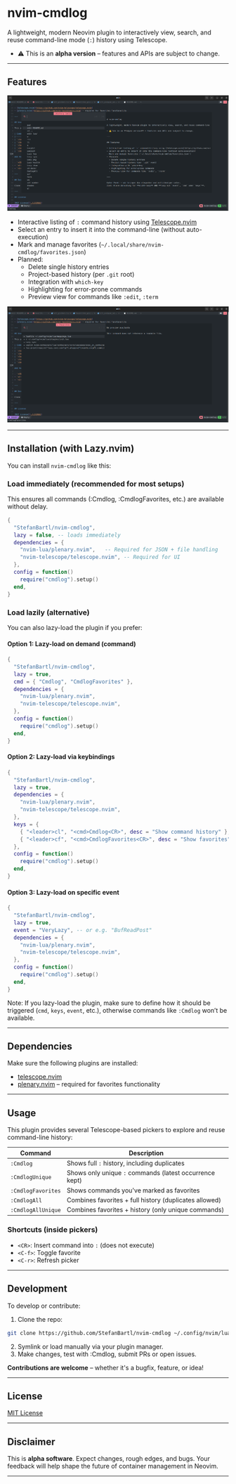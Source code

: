 # nvim-cmdlog

A lightweight, modern Neovim plugin to interactively view, search, and reuse command-line mode (`:`) history using Telescope.

- ⚠️ This is an **alpha version** – features and APIs are subject to change.

---

## Features

![Cmdlog Picker UI](./docs/assets/Cmdlog-Picker-UI.png)

- Interactive listing of `:` command history using [Telescope.nvim](https://github.com/nvim-telescope/telescope.nvim)
- Select an entry to insert it into the command-line (without auto-execution)
- Mark and manage favorites (`~/.local/share/nvim-cmdlog/favorites.json`)
- Planned:
  - Delete single history entries
  - Project-based history (per `.git` root)
  - Integration with `which-key`
  - Highlighting for error-prone commands
  - Preview view for commands like `:edit`, `:term`

![Favorites Picker](./docs/assets/Cmdlog-Favorites-Picker.png)

---

## Installation (with Lazy.nvim)

You can install `nvim-cmdlog` like this:

### Load immediately (recommended for most setups)

This ensures all commands (:Cmdlog, :CmdlogFavorites, etc.) are available without delay.

```lua
{
  "StefanBartl/nvim-cmdlog",
  lazy = false, -- loads immediately
  dependencies = {
    "nvim-lua/plenary.nvim",   -- Required for JSON + file handling
    "nvim-telescope/telescope.nvim", -- Required for UI
  },
  config = function()
    require("cmdlog").setup()
  end,
}
```

### Load lazily (alternative)

You can also lazy-load the plugin if you prefer:

#### Option 1: Lazy-load on demand (command)

```lua
{
  "StefanBartl/nvim-cmdlog",
  lazy = true,
  cmd = { "Cmdlog", "CmdlogFavorites" },
  dependencies = {
    "nvim-lua/plenary.nvim",
    "nvim-telescope/telescope.nvim",
  },
  config = function()
    require("cmdlog").setup()
  end,
}
```

#### Option 2: Lazy-load via keybindings

```lua
{
  "StefanBartl/nvim-cmdlog",
  lazy = true,
  dependencies = {
    "nvim-lua/plenary.nvim",
    "nvim-telescope/telescope.nvim",
  },
  keys = {
    { "<leader>cl", "<cmd>Cmdlog<CR>", desc = "Show command history" },
    { "<leader>cf", "<cmd>CmdlogFavorites<CR>", desc = "Show favorites" },
  },
  config = function()
    require("cmdlog").setup()
  end,
}
```

#### Option 3: Lazy-load on specific event

```lua
{
  "StefanBartl/nvim-cmdlog",
  lazy = true,
  event = "VeryLazy", -- or e.g. "BufReadPost"
  dependencies = {
    "nvim-lua/plenary.nvim",
    "nvim-telescope/telescope.nvim",
  },
  config = function()
    require("cmdlog").setup()
  end,
}
```

Note: If you lazy-load the plugin, make sure to define how it should be triggered (`cmd`, `keys`, `event`, etc.), otherwise commands like `:Cmdlog` won’t be available.

---

## Dependencies

Make sure the following plugins are installed:

- [telescope.nvim](https://github.com/nvim-telescope/telescope.nvim)
- [plenary.nvim](https://github.com/nvim-lua/plenary.nvim) – required for favorites functionality

---

## Usage

This plugin provides several Telescope-based pickers to explore and reuse command-line history:

| Command              | Description                                                  |
|----------------------|--------------------------------------------------------------|
| `:Cmdlog`            | Shows full `:` history, including duplicates                |
| `:CmdlogUnique`      | Shows only unique `:` commands (latest occurrence kept)     |
| `:CmdlogFavorites`   | Shows commands you've marked as favorites                   |
| `:CmdlogAll`         | Combines favorites + full history (duplicates allowed)      |
| `:CmdlogAllUnique`   | Combines favorites + history (only unique commands)         |

### Shortcuts (inside pickers)

- `<CR>`: Insert command into `:` (does not execute)
- `<C-f>`: Toggle favorite
- `<C-r>`: Refresh picker

---

## Development

To develop or contribute:

1. Clone the repo:

```bash
git clone https://github.com/StefanBartl/nvim-cmdlog ~/.config/nvim/lua/plugins/nvim-cmdlog
```

2. Symlink or load manually via your plugin manager.
3. Make changes, test with :Cmdlog, submit PRs or open issues.

**Contributions are welcome** – whether it's a bugfix, feature, or idea!

---

## License

[MIT License](./LICENSE)

---

## Disclaimer

This is **alpha software**. Expect changes, rough edges, and bugs.
Your feedback will help shape the future of container management in Neovim.

---
